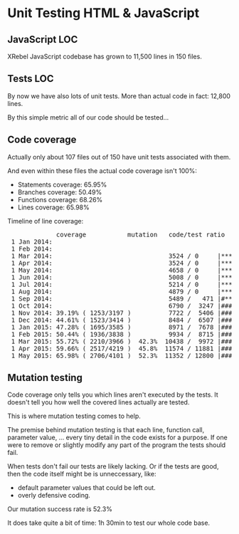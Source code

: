 # Unit Testing HTML & JavaScript

## JavaScript LOC

XRebel JavaScript codebase has grown to 11,500 lines in 150 files.

## Tests LOC

By now we have also lots of unit tests. More than actual code in fact: 12,800 lines.

By this simple metric all of our code should be tested...

## Code coverage

Actually only about 107 files out of 150 have unit tests associated with them.

And even within these files the actual code coverage isn't 100%:

- Statements coverage: 65.95%
- Branches coverage: 50.49%
- Functions coverage: 68.26%
- Lines coverage: 65.98%

Timeline of line coverage:

<pre>
             coverage           mutation   code/test ratio
 1 Jan 2014:
 1 Feb 2014:
 1 Mar 2014:                               3524 / 0     |****
 1 Apr 2014:                               3524 / 0     |****
 1 May 2014:                               4658 / 0     |*****
 1 Jun 2014:                               5008 / 0     |*****
 1 Jul 2014:                               5214 / 0     |*****
 1 Aug 2014:                               4879 / 0     |*****
 1 Sep 2014:                               5489 /   471 |#*****
 1 Oct 2014:                               6790 /  3247 |###*******
 1 Nov 2014: 39.19% ( 1253/3197 )          7722 /  5406 |#####********
 1 Dec 2014: 44.61% ( 1523/3414 )          8484 /  6507 |#######********
 1 Jan 2015: 47.28% ( 1695/3585 )          8971 /  7678 |########*********
 1 Feb 2015: 50.44% ( 1936/3838 )          9934 /  8715 |#########**********
 1 Mar 2015: 55.72% ( 2210/3966 )  42.3%  10438 /  9972 |##########**********
 1 Apr 2015: 59.66% ( 2517/4219 )  45.8%  11574 / 11881 |############************
 1 May 2015: 65.98% ( 2706/4101 )  52.3%  11352 / 12800 |#############************
</pre>

## Mutation testing

Code coverage only tells you which lines aren't executed by the tests.
It doesn't tell you how well the covered lines actually are tested.

This is where mutation testing comes to help.

The premise behind mutation testing is that each line, function call, parameter value,
... every tiny detail in the code exists for a purpose. If one were to remove or slightly
modify any part of the program the tests should fail.

When tests don't fail our tests are likely lacking. Or if the tests are good, then the
code itself might be is unneccessary, like:

- default parameter values that could be left out.
- overly defensive coding.

Our mutation success rate is 52.3%

It does take quite a bit of time: 1h 30min to test our whole code base.
